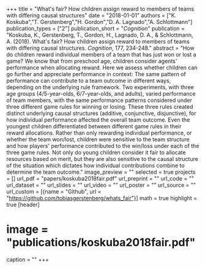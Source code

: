 +++
title = "What's fair? How children assign reward to members of teams with differing causal structures"
date = "2018-01-01"
authors = ["K. Koskuba","T. Gerstenberg","H. Gordon","D. A. Lagnado","A. Schlottmann"]
publication_types = ["2"]
publication_short = "_Cognition_"
publication = "Koskuba, K., Gerstenberg, T., Gordon, H., Lagnado, D. A., & Schlottmann, A. (2018). What's fair? How children assign reward to members of teams with differing causal structures. _Cognition_, 177, 234-248."
abstract = "How do children reward individual members of a team that has just won or lost a game? We know that from preschool age, children consider agents' performance when allocating reward. Here we assess whether children can go further and appreciate performance in context: The same pattern of performance can contribute to a team outcome in different ways, depending on the underlying rule framework. Two experiments, with three age groups (4/5-year-olds, 6/7-year-olds, and adults), varied performance of team members, with the same performance patterns considered under three different game rules for winning or losing. These three rules created distinct underlying causal structures (additive, conjunctive, disjunctive), for how individual performance affected the overall team outcome. Even the youngest children differentiated between different game rules in their reward allocations. Rather than only rewarding individual performance, or whether the team won/lost, children were sensitive to the team structure and how players' performance contributed to the win/loss under each of the three game rules. Not only do young children consider it fair to allocate resources based on merit, but they are also sensitive to the causal structure of the situation which dictates how individual contributions combine to determine the team outcome."
image_preview = ""
selected = true
projects = []
url_pdf = "papers/koskuba2018fair.pdf"
url_preprint = ""
url_code = ""
url_dataset = ""
url_slides = ""
url_video = ""
url_poster = ""
url_source = ""
url_custom = [{name = "Github", url = "https://github.com/tobiasgerstenberg/whats_fair"}]
math = true
highlight = true
[header]
# image = "publications/koskuba2018fair.pdf"
caption = ""
+++

 
